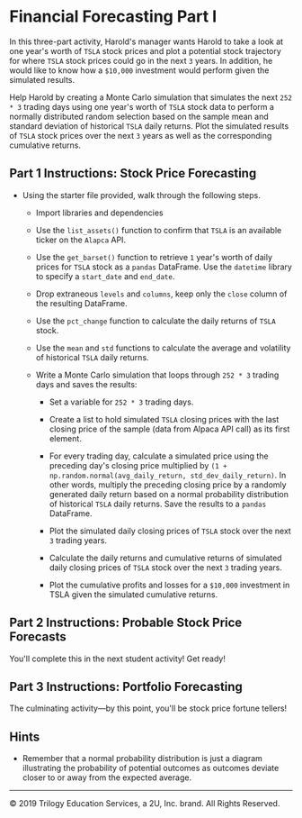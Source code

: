 # Financial Forecasting Part I

In this three-part activity, Harold's manager wants Harold to take a look at one year's worth of `TSLA` stock prices and plot a potential stock trajectory for where `TSLA` stock prices could go in the next `3` years. In addition, he would like to know how a `$10,000` investment would perform given the simulated results.

Help Harold by creating a Monte Carlo simulation that simulates the next `252 * 3` trading days using one year's worth of `TSLA` stock data to perform a normally distributed random selection based on the sample mean and standard deviation of historical `TSLA` daily returns. Plot the simulated results of `TSLA` stock prices over the next `3` years as well as the corresponding cumulative returns.

## Part 1 Instructions: Stock Price Forecasting

* Using the starter file provided, walk through the following steps.

  * Import libraries and dependencies

  * Use the `list_assets()` function to confirm that `TSLA` is an available ticker on the `Alapca` API.

  * Use the `get_barset()` function to retrieve `1` year's worth of daily prices for `TSLA` stock as a `pandas` DataFrame. Use the `datetime` library to specify a `start_date` and `end_date`.

  * Drop extraneous `levels` and `columns`, keep only the `close` column of the resulting DataFrame.

  * Use the `pct_change` function to calculate the daily returns of `TSLA` stock.

  * Use the `mean` and `std` functions to calculate the average and volatility of historical `TSLA` daily returns.

  * Write a Monte Carlo simulation that loops through `252 * 3` trading days and saves the results:

    * Set a variable for `252 * 3` trading days.

    * Create a list to hold simulated `TSLA` closing prices with the last closing price of the sample (data from Alpaca API call) as its first element.

    * For every trading day, calculate a simulated price using the preceding day's closing price multiplied by ```(1 + np.random.normal(avg_daily_return, std_dev_daily_return)```. In other words, multiply the preceding closing price by a randomly generated daily return based on a normal probability distribution of historical `TSLA` daily returns. Save the results to a `pandas` DataFrame.

    * Plot the simulated daily closing prices of `TSLA` stock over the next `3` trading years.

    * Calculate the daily returns and cumulative returns of simulated daily closing prices of `TSLA` stock over the next `3` trading years.

    * Plot the cumulative profits and losses for a `$10,000` investment in TSLA given the simulated cumulative returns.

## Part 2 Instructions: Probable Stock Price Forecasts

You'll complete this in the next student activity! Get ready!

## Part 3 Instructions: Portfolio Forecasting

The culminating activity—by this point, you'll be stock price fortune tellers!

## Hints

* Remember that a normal probability distribution is just a diagram illustrating the probability of potential outcomes as outcomes deviate closer to or away from the expected average.

---

© 2019 Trilogy Education Services, a 2U, Inc. brand. All Rights Reserved.
